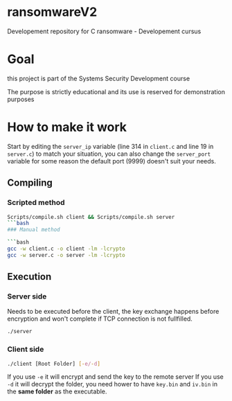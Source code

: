 # ransomwareV2

Developement repository for C ransomware - Developement cursus

# Goal

this project is part of the Systems Security Development course

The purpose is strictly educational and its use is reserved for demonstration purposes



# How to make it work
Start by editing the `server_ip` variable (line 314 in `client.c` and line 19 in `server.c`) to match your situation, you can also change the `server_port` variable for some reason the default port (9999) doesn't suit your needs.

## Compiling

### Scripted method
```bash
Scripts/compile.sh client && Scripts/compile.sh server
```bash
### Manual method

```bash
gcc -w client.c -o client -lm -lcrypto
gcc -w server.c -o server -lm -lcrypto
```

## Execution

### Server side
Needs to be executed before the client, the key exchange happens before encryption and won't complete if TCP connection is not fullfilled.

```bash
./server
```

### Client side

```bash
./client [Root Folder] [-e/-d]
```
If you use `-e` it will encrypt and send the key to the remote server
If you use `-d` it will decrypt the folder, you need hower to have `key.bin` and `iv.bin` in the **same folder** as the executable.
